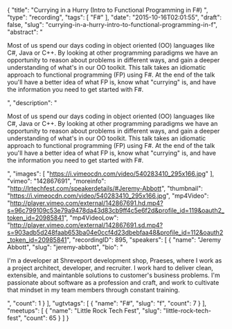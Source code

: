 {
  "title": "Currying in a Hurry (Intro to Functional Programming in F#) ",
  "type": "recording",
  "tags": [
    "F#"
  ],
  "date": "2015-10-16T02:01:55",
  "draft": false,
  "slug": "currying-in-a-hurry-intro-to-functional-programming-in-f",
  "abstract": "<p>Most of us spend our days coding in object oriented (OO) languages like C#, Java or C++. By looking at other programming paradigms we have an opportunity to reason about problems in different ways, and gain a deeper understanding of what's in our OO toolkit. This talk takes an idiomatic approach to functional programming (FP) using F#. At the end of the talk you'll have a better idea of what FP is, know what \"currying\" is, and have the information you need to get started with F#.</p>",
  "description": "<p>Most of us spend our days coding in object oriented (OO) languages like C#, Java or C++. By looking at other programming paradigms we have an opportunity to reason about problems in different ways, and gain a deeper understanding of what's in our OO toolkit. This talk takes an idiomatic approach to functional programming (FP) using F#. At the end of the talk you'll have a better idea of what FP is, know what \"currying\" is, and have the information you need to get started with F#.</p>",
  "images": [
    "https://i.vimeocdn.com/video/540283410_295x166.jpg"
  ],
  "vimeo": "142867691",
  "moreinfo": "http://lrtechfest.com/speakerdetails/#Jeremy-Abbott",
  "thumbnail": "https://i.vimeocdn.com/video/540283410_295x166.jpg",
  "mp4Video": "http://player.vimeo.com/external/142867691.hd.mp4?s=96c799109c53e79a9478da43d83cb9ff4c5e6f2d&profile_id=119&oauth2_token_id=20985841",
  "mp4VideoLow": "http://player.vimeo.com/external/142867691.sd.mp4?s=903adb5d248faab653ba04e0ccf4d23dbebfaa48&profile_id=112&oauth2_token_id=20985841",
  "recordingID": 895,
  "speakers": [
    {
      "name": "Jeremy Abbott",
      "slug": "jeremy-abbott",
      "bio": "<p>I'm a developer at Shreveport development shop, Praeses, where I work as a project architect, developer, and recruiter. I work hard to deliver clean, extensible, and maintanble solutions to customer's business problems. I'm passionate about software as a profession and craft, and work to cultivate that mindset in my team members through constant training.</p>",
      "count": 1
    }
  ],
  "ugtvtags": [
    {
      "name": "F#",
      "slug": "f",
      "count": 7
    }
  ],
  "meetups": [
    {
      "name": "Little Rock Tech Fest",
      "slug": "little-rock-tech-fest",
      "count": 65
    }
  ]
}